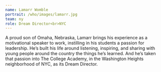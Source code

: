```yaml
---
name: Lamarr Womble
portrait: /who/images/lamarr.jpg
team: ny
role: Dream Director<br>NYC
---
```


A proud son of Omaha, Nebraska, Lamarr brings his experience as a motivational speaker to work, instilling in his students a passion for leadership. He’s built his life around listening, inspiring, and sharing with young people around the country the things he’s learned. And he’s taken that passion into The College Academy, in the Washington Heights neighborhood of NYC, as its Dream Director. 
